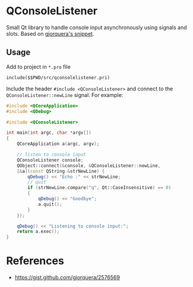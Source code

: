 # QConsoleListener

Small Qt library to handle console input asynchronously using signals and slots. Based on [gjorquera's snippet](https://gist.github.com/gjorquera/2576569).

## Usage

Add to project in `*.pro` file

```qmake
include($$PWD/src/qconsolelistener.pri)
```

Include the header `#include <QConsoleListener>` and connect to the `QConsoleListener::newLine` signal. For example:

```c++
#include <QCoreApplication>
#include <QDebug>

#include <QConsoleListener>

int main(int argc, char *argv[])
{
	QCoreApplication a(argc, argv);

	// listen to console input
	QConsoleListener console;
	QObject::connect(&console, &QConsoleListener::newLine, 
	[&a](const QString &strNewLine) {
		qDebug() << "Echo :" << strNewLine;
		// quit
		if (strNewLine.compare("q", Qt::CaseInsensitive) == 0)
		{
			qDebug() << "Goodbye";
			a.quit();
		}
	});

	qDebug() << "Listening to console input:";
	return a.exec();
}
```

# References

* <https://gist.github.com/gjorquera/2576569>

